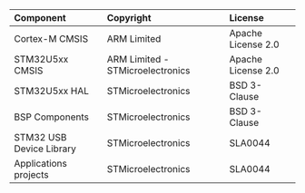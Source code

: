 | Component                  | Copyright                                             | License             |
|:---------                  |:----------                                            |:-------             |
| Cortex-M CMSIS             | ARM Limited                                           | Apache License 2.0  |
| STM32U5xx CMSIS            | ARM Limited - STMicroelectronics                      | Apache License 2.0  |
| STM32U5xx HAL              | STMicroelectronics                                    | BSD 3-Clause        |
| BSP Components             | STMicroelectronics                                    | BSD 3-Clause        |
| STM32 USB Device Library   | STMicroelectronics                                    | SLA0044             |
| Applications projects      | STMicroelectronics                                    | SLA0044             |
